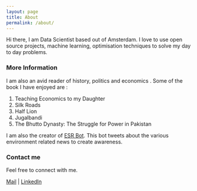 ```yaml
---
layout: page
title: About
permalink: /about/
---
```


Hi there, I am Data Scientist based out of Amsterdam.
I love to use open source projects, machine learning, optimisation techniques to solve my day to day problems.

### More Information

I am also an avid reader of history, politics and economics . Some of the book I have enjoyed are :

1. Teaching Economics to my Daughter
2. Silk Roads
3. Half Lion
4. Jugalbandi
5. The Bhutto Dynasty: The Struggle for Power in Pakistan

I am also the creator of [ESR Bot](https://twitter.com/bot_esr). This bot tweets about the various environment related news to create awareness.

### Contact me

Feel free to connect with me.

[Mail](panda.anil1989@gmail.com) | [LinkedIn](https://www.linkedin.com/in/anilkumarpanda/)
